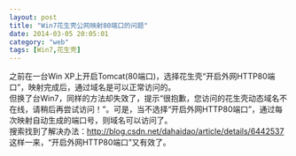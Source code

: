 ```yaml
---
layout: post
title: "Win7花生壳公网映射80端口的问题"
date: 2014-03-05 20:05:01
category: "web"
tags: [Win7,花生壳]
---
```

之前在一台Win XP上开启Tomcat(80端口)，选择花生壳“开启外网HTTP80端口”，映射完成后，通过域名是可以正常访问的。  
但换了台Win7，同样的方法却失效了，提示“很抱歉，您访问的花生壳动态域名不在线，请稍后再尝试访问！”。可是，当不选择“开启外网HTTP80端口”，通过每次映射自动生成的端口号，则域名可以访问了。  
搜索找到了解决办法：<http://blog.csdn.net/dahaidao/article/details/6442537>  
这样一来，“开启外网HTTP80端口”又有效了。  
